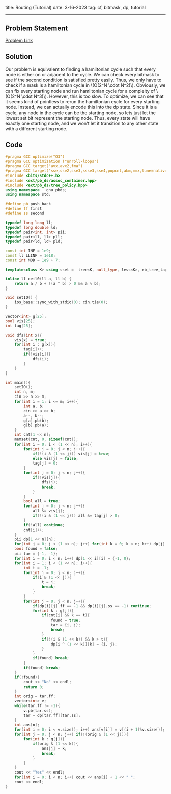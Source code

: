title: Routing (Tutorial)
date: 3-16-2023
tag: cf, bitmask, dp, tutorial

---

## Problem Statement

[Problem Link](https://codeforces.com/contest/1804/problem/E)

## Solution

Our problem is equivalent to finding a hamiltonian cycle such that every node is either on or adjacent to the cycle. We can check every bitmask to see if the second condition is satisfied pretty easily. Thus, we only have to check if a mask is a hamiltonian cycle in \\(O(2^N \\cdot N^2)\\). Obviously, we can fix every starting node and run hamiltonian cycle for a compleity of \\(O(2^N \\cdot N^3)\\). However, this is too slow. To optimize, we can see that it seems kind of pointless to rerun the hamiltonian cycle for every starting node. Instead, we can actually encode this into the dp state. Since it is a cycle, any node in the cycle can be the starting node, so lets just let the lowest set bit represent the starting node. Thus, every state will have exactly one starting node, and we won't let it transition to any other state with a different starting node.

## Code

```c++
#pragma GCC optimize("O3")
#pragma GCC optimization ("unroll-loops")
#pragma GCC target("avx,avx2,fma")
#pragma GCC target("sse,sse2,sse3,ssse3,sse4,popcnt,abm,mmx,tune=native")
#include <bits/stdc++.h>
#include <ext/pb_ds/assoc_container.hpp>
#include <ext/pb_ds/tree_policy.hpp>
using namespace __gnu_pbds;
using namespace std;

#define pb push_back
#define ff first
#define ss second

typedef long long ll;
typedef long double ld;
typedef pair<int, int> pii;
typedef pair<ll, ll> pll;
typedef pair<ld, ld> pld;

const int INF = 1e9;
const ll LLINF = 1e18;
const int MOD = 1e9 + 7;

template<class K> using sset =  tree<K, null_type, less<K>, rb_tree_tag, tree_order_statistics_node_update>;

inline ll ceil0(ll a, ll b) {
    return a / b + ((a ^ b) > 0 && a % b);
}

void setIO() {
    ios_base::sync_with_stdio(0); cin.tie(0);
}

vector<int> g[25];
bool vis[25];
int tag[25];

void dfs(int x){
    vis[x] = true;
    for(int i : g[x]){
        tag[i]++;
        if(!vis[i]){
            dfs(i);
        }
    }
}

int main(){
    setIO();
    int n, m;
    cin >> n >> m;
    for(int i = 1; i <= m; i++){
        int a, b;
        cin >> a >> b;
        a--, b--;
        g[a].pb(b);
        g[b].pb(a);
    }
    int cnt[1 << n];
    memset(cnt, 0, sizeof(cnt));
    for(int i = 0; i < (1 << n); i++){
        for(int j = 0; j < n; j++){
            if(!(i & (1 << j))) vis[j] = true;
            else vis[j] = false;
            tag[j] = 0;
        }
        for(int j = 0; j < n; j++){
            if(!vis[j]){
                dfs(j);
                break;
            }
        }
        bool all = true;
        for(int j = 0; j < n; j++){
            all &= vis[j];
            if(!(i & (1 << j))) all &= tag[j] > 0;
        }
        if(!all) continue;
        cnt[i]++;
    }
    pii dp[1 << n][n];
    for(int j = 0; j < (1 << n); j++) for(int k = 0; k < n; k++) dp[j][k] = {-1, -1};
    bool found = false;
    pii tar = {-1, -1};
    for(int i = 0; i < n; i++) dp[1 << i][i] = {-1, 0};
    for(int i = 1; i < (1 << n); i++){
        int t = -1;
        for(int j = 0; j < n; j++){
            if(i & (1 << j)){
                t = j;
                break;
            }
        }
        for(int j = 0; j < n; j++){
            if(dp[i][j].ff == -1 && dp[i][j].ss == -1) continue;
            for(int k : g[j]){
                if(cnt[i] && k == t){
                    found = true;
                    tar = {i, j};
                    break;
                }
                if(!(i & (1 << k)) && k > t){
                    dp[i ^ (1 << k)][k] = {i, j};
                }
            }
            if(found) break;
        }
        if(found) break;
    }
    if(!found){
        cout << "No" << endl;
        return 0;
    }
    int orig = tar.ff;
    vector<int> v;
    while(tar.ff != -1){
        v.pb(tar.ss);
        tar = dp[tar.ff][tar.ss];
    }
    int ans[n];
    for(int i = 0; i < v.size(); i++) ans[v[i]] = v[(i + 1)%v.size()];
    for(int j = 0; j < n; j++) if(!(orig & (1 << j))){
        for(int k : g[j]){
            if(orig & (1 << k)){
                ans[j] = k;
                break;
            }
        }
    }
    cout << "Yes" << endl;
    for(int i = 0; i < n; i++) cout << ans[i] + 1 << " ";
    cout << endl;
}
```